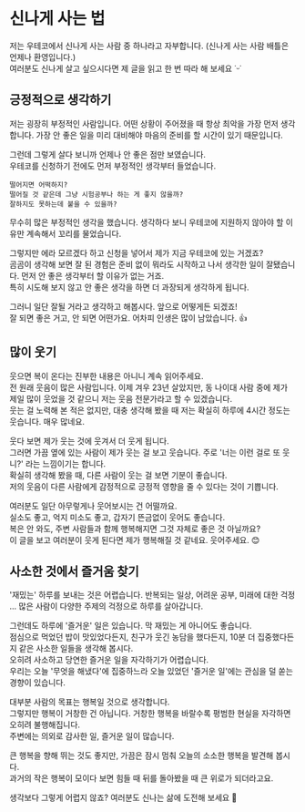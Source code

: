 # 신나게 사는 법

저는 우테코에서 신나게 사는 사람 중 하나라고 자부합니다. (신나게 사는 사람 배틀은 언제나 환영입니다.)   
여러분도 신나게 살고 싶으시다면 제 글을 읽고 한 번 따라 해 보세요 ˙ᵕ˙

## 긍정적으로 생각하기

저는 굉장히 부정적인 사람입니다. 어떤 상황이 주어졌을 때 항상 최악을 가장 먼저 생각합니다. 가장 안 좋은 일을 미리 대비해야 마음의 준비를 할 시간이 있기 때문입니다.

그런데 그렇게 살다 보니까 언제나 안 좋은 점만 보였습니다.   
우테코를 신청하기 전에도 먼저 부정적인 생각부터 들었습니다.

`떨어지면 어떡하지?`   
`떨어질 것 같은데 그냥 시험공부나 하는 게 좋지 않을까?`   
`잘하지도 못하는데 붙을 수 있을까?`    

무수히 많은 부정적인 생각을 했습니다. 생각하다 보니 우테코에 지원하지 않아야 할 이유만 계속해서 꼬리를 물었습니다.

그렇지만 에라 모르겠다 하고 신청을 넣어서 제가 지금 우테코에 있는 거겠죠?   
곰곰이 생각해 보면 잘 된 경험은 준비 없이 뭐라도 시작하고 나서 생각한 일이 잘됐습니다. 먼저 안 좋은 생각부터 할 이유가 없는 거죠.  
특히 시도해 보지 않고 안 좋은 생각을 하면 더 과장되게 생각하게 됩니다.

그러니 일단 잘될 거라고 생각하고 해봅시다. 앞으로 어떻게든 되겠죠!     
잘 되면 좋은 거고, 안 되면 어떤가요. 어차피 인생은 많이 남았습니다. 👍

## 많이 웃기

웃으면 복이 온다는 진부한 내용은 아니니 계속 읽어주세요.   
전 원래 웃음이 많은 사람입니다. 이제 겨우 23년 살았지만, 동 나이대 사람 중에 제가 제일 많이 웃었을 것 같으니 저는 웃음 전문가라고 할 수 있겠습니다.     
웃는 걸 노력해 본 적은 없지만, 대충 생각해 봤을 때 저는 확실히 하루에 4시간 정도는 웃습니다. 매우 많네요.

웃다 보면 제가 웃는 것에 웃겨서 더 웃게 됩니다.     
그러면 가끔 옆에 있는 사람이 제가 웃는 걸 보고 웃습니다. 주로 '너는 이런 걸로 또 웃니?' 라는 느낌이기는 합니다.   
확실히 생각해 봤을 때, 다른 사람이 웃는 걸 보면 기분이 좋습니다.    
저의 웃음이 다른 사람에게 감정적으로 긍정적 영향을 줄 수 있다는 것이 기쁩니다.

여러분도 일단 아무렇게나 웃어보시는 건 어떨까요.    
실소도 좋고, 억지 미소도 좋고, 갑자기 뜬금없이 웃어도 좋습니다.     
복은 안 와도, 주변 사람들과 함께 행복해지면 그것 자체로 좋은 것 아닐까요?     
이 글을 보고 여러분이 웃게 된다면 제가 행복해질 것 같네요. 웃어주세요. 😊

## 사소한 것에서 즐거움 찾기

'재밌는' 하루를 보내는 것은 어렵습니다. 반복되는 일상, 어려운 공부, 미래에 대한 걱정 ... 많은 사람이 다양한 주제의 걱정으로 하루를 살아갑니다.

그런데도 하루에 '즐거운' 일은 있습니다. 막 재밌는 게 아니어도 좋습니다.     
점심으로 먹었던 밥이 맛있었다든지, 친구가 웃긴 농담을 했다든지, 10분 더 집중했다든지 같은 사소한 일들을 생각해 봅시다.      
오히려 사소하고 당연한 즐거운 일을 자각하기가 어렵습니다.      
우리는 오늘 '무엇을 해냈다'에 집중하느라 오늘 있었던 '즐거운 일'에는 관심을 덜 쏟는 경향이 있습니다.

대부분 사람의 목표는 행복일 것으로 생각합니다.     
그렇지만 행복이 거창한 건 아닙니다. 거창한 행복을 바랄수록 평범한 현실을 자각하면 오히려 불행해집니다.      
주변에는 의외로 감사한 일, 즐거운 일이 많습니다.

큰 행복을 향해 뛰는 것도 좋지만, 가끔은 잠시 멈춰 오늘의 소소한 행복을 발견해 봅시다.     
과거의 작은 행복이 모이다 보면 힘들 때 뒤를 돌아봤을 때 큰 위로가 되더라고요.

생각보다 그렇게 어렵지 않죠? 여러분도 신나는 삶에 도전해 보세요 💪
